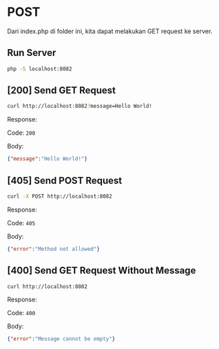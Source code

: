 # POST

Dari index.php di folder ini, kita dapat melakukan GET request ke server.

## Run Server

```bash
php -S localhost:8082
```

## [200] Send GET Request

```bash
curl http://localhost:8082?message=Hello World!
```

Response:

Code: `200`

Body:
```json
{"message":"Hello World!"}
```

## [405] Send POST Request

```bash
curl -X POST http://localhost:8082
```

Response:

Code: `405`

Body:
```json
{"error":"Method not allowed"}
```

## [400] Send GET Request Without Message

```bash
curl http://localhost:8082
```

Response:

Code: `400`

Body:
```json
{"error":"Message cannot be empty"}
```